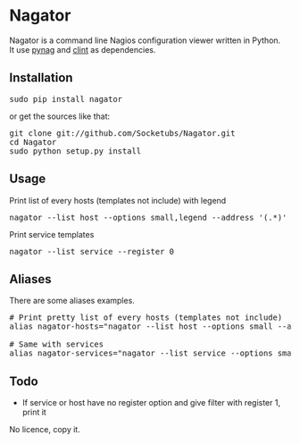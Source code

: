 Nagator
=======

Nagator is a command line Nagios configuration viewer written in Python.  
It use [pynag](http://code.google.com/p/pynag/) and [clint](https://github.com/kennethreitz/clint) as dependencies.

Installation
------------
<pre>
sudo pip install nagator
</pre>
or get the sources like that:
<pre>
git clone git://github.com/Socketubs/Nagator.git
cd Nagator
sudo python setup.py install
</pre>

Usage
-----
Print list of every hosts (templates not include) with legend
<pre>
nagator --list host --options small,legend --address '(.*)'
</pre>

Print service templates
<pre>
nagator --list service --register 0
</pre>

Aliases
-------
There are some aliases examples.
<pre>
# Print pretty list of every hosts (templates not include)
alias nagator-hosts="nagator --list host --options small --address '(.*)'"

# Same with services
alias nagator-services="nagator --list service --options small --host_name '(.*)'"
</pre>

Todo
----

 * If service or host have no register option and give filter with register 1, print it

No licence, copy it.
